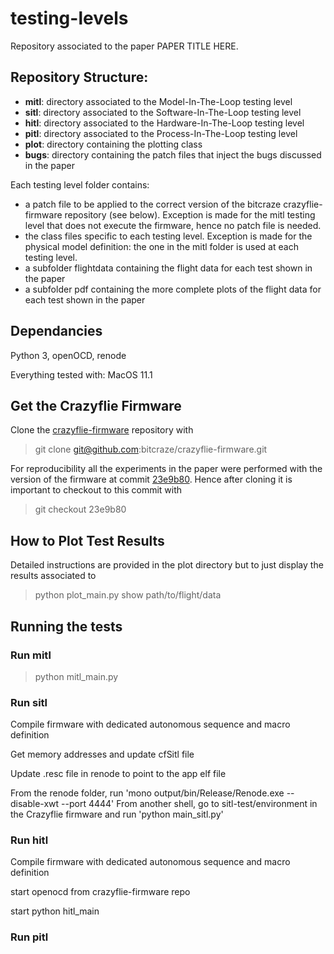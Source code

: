 # testing-levels

Repository associated to the paper PAPER TITLE HERE. 

## Repository Structure:

 * **mitl**: directory associated to the Model-In-The-Loop testing level
 * **sitl**: directory associated to the Software-In-The-Loop testing level
 * **hitl**: directory associated to the Hardware-In-The-Loop testing level
 * **pitl**: directory associated to the Process-In-The-Loop testing level
 * **plot**: directory containing the plotting class
 * **bugs**: directory containing the patch files that inject the bugs discussed in the paper

Each testing level folder contains:

 * a patch file to be applied to the correct version of the bitcraze crazyflie-firmware repository (see below). Exception is made for the mitl testing level that does not execute the firmware, hence no patch file is needed.
 * the class files specific to each testing level. Exception is made for the physical model definition: the one in the mitl folder is used at each testing level.
 * a subfolder flightdata containing the flight data for each test shown in the paper
 * a subfolder pdf containing the more complete plots of the flight data for each test shown in the paper

## Dependancies

Python 3, openOCD, renode

Everything tested with: MacOS 11.1

## Get the Crazyflie Firmware 
Clone the [crazyflie-firmware](https://github.com/bitcraze/crazyflie-firmware) repository with

> git clone git@github.com:bitcraze/crazyflie-firmware.git

For reproducibility all the experiments in the paper were performed with the version of the firmware at commit [23e9b80](https://github.com/bitcraze/crazyflie-firmware/commit/23e9b80caa9137d2953ae6dce57507fda1b05a8c).
Hence after cloning it is important to checkout to this commit with

> git checkout 23e9b80

## How to Plot Test Results 

Detailed instructions are provided in the plot directory but to just display the results associated to 

> python plot_main.py show path/to/flight/data

## Running the tests

### Run mitl

> python mitl_main.py

### Run sitl

Compile firmware with dedicated autonomous sequence and macro definition

Get memory addresses and update cfSitl file

Update .resc file in renode to point to the app elf file

From the renode folder, run 'mono output/bin/Release/Renode.exe --disable-xwt --port 4444'
From another shell, go to sitl-test/environment in the Crazyflie firmware and run 'python main_sitl.py'

### Run hitl

Compile firmware with dedicated autonomous sequence and macro definition

start openocd from crazyflie-firmware repo

start python hitl_main

### Run pitl


